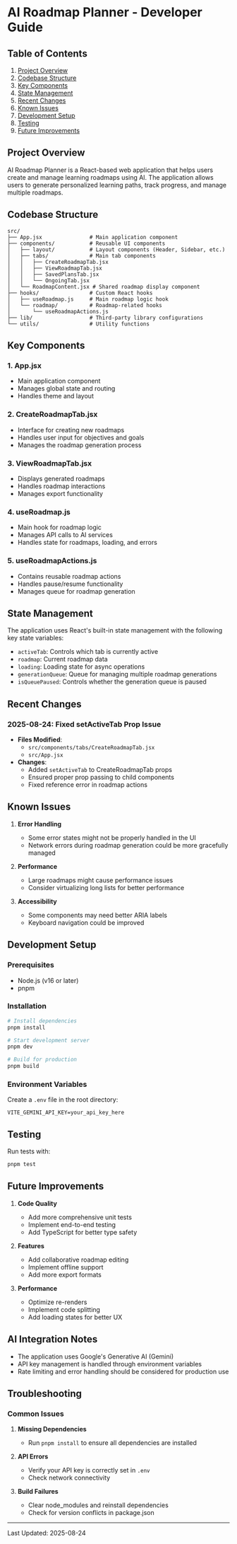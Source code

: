 # AI Roadmap Planner - Developer Guide

## Table of Contents
1. [Project Overview](#project-overview)
2. [Codebase Structure](#codebase-structure)
3. [Key Components](#key-components)
4. [State Management](#state-management)
5. [Recent Changes](#recent-changes)
6. [Known Issues](#known-issues)
7. [Development Setup](#development-setup)
8. [Testing](#testing)
9. [Future Improvements](#future-improvements)

## Project Overview
AI Roadmap Planner is a React-based web application that helps users create and manage learning roadmaps using AI. The application allows users to generate personalized learning paths, track progress, and manage multiple roadmaps.

## Codebase Structure

```
src/
├── App.jsx               # Main application component
├── components/           # Reusable UI components
│   ├── layout/           # Layout components (Header, Sidebar, etc.)
│   ├── tabs/             # Main tab components
│   │   ├── CreateRoadmapTab.jsx
│   │   ├── ViewRoadmapTab.jsx
│   │   ├── SavedPlansTab.jsx
│   │   └── OngoingTab.jsx
│   └── RoadmapContent.jsx # Shared roadmap display component
├── hooks/                # Custom React hooks
│   ├── useRoadmap.js     # Main roadmap logic hook
│   └── roadmap/          # Roadmap-related hooks
│       └── useRoadmapActions.js
├── lib/                  # Third-party library configurations
└── utils/                # Utility functions
```

## Key Components

### 1. App.jsx
- Main application component
- Manages global state and routing
- Handles theme and layout

### 2. CreateRoadmapTab.jsx
- Interface for creating new roadmaps
- Handles user input for objectives and goals
- Manages the roadmap generation process

### 3. ViewRoadmapTab.jsx
- Displays generated roadmaps
- Handles roadmap interactions
- Manages export functionality

### 4. useRoadmap.js
- Main hook for roadmap logic
- Manages API calls to AI services
- Handles state for roadmaps, loading, and errors

### 5. useRoadmapActions.js
- Contains reusable roadmap actions
- Handles pause/resume functionality
- Manages queue for roadmap generation

## State Management

The application uses React's built-in state management with the following key state variables:

- `activeTab`: Controls which tab is currently active
- `roadmap`: Current roadmap data
- `loading`: Loading state for async operations
- `generationQueue`: Queue for managing multiple roadmap generations
- `isQueuePaused`: Controls whether the generation queue is paused

## Recent Changes

### 2025-08-24: Fixed setActiveTab Prop Issue
- **Files Modified**:
  - `src/components/tabs/CreateRoadmapTab.jsx`
  - `src/App.jsx`
- **Changes**:
  - Added `setActiveTab` to CreateRoadmapTab props
  - Ensured proper prop passing to child components
  - Fixed reference error in roadmap actions

## Known Issues

1. **Error Handling**
   - Some error states might not be properly handled in the UI
   - Network errors during roadmap generation could be more gracefully managed

2. **Performance**
   - Large roadmaps might cause performance issues
   - Consider virtualizing long lists for better performance

3. **Accessibility**
   - Some components may need better ARIA labels
   - Keyboard navigation could be improved

## Development Setup

### Prerequisites
- Node.js (v16 or later)
- pnpm

### Installation
```bash
# Install dependencies
pnpm install

# Start development server
pnpm dev

# Build for production
pnpm build
```

### Environment Variables
Create a `.env` file in the root directory:
```
VITE_GEMINI_API_KEY=your_api_key_here
```

## Testing

Run tests with:
```bash
pnpm test
```

## Future Improvements

1. **Code Quality**
   - Add more comprehensive unit tests
   - Implement end-to-end testing
   - Add TypeScript for better type safety

2. **Features**
   - Add collaborative roadmap editing
   - Implement offline support
   - Add more export formats

3. **Performance**
   - Optimize re-renders
   - Implement code splitting
   - Add loading states for better UX

## AI Integration Notes

- The application uses Google's Generative AI (Gemini)
- API key management is handled through environment variables
- Rate limiting and error handling should be considered for production use

## Troubleshooting

### Common Issues
1. **Missing Dependencies**
   - Run `pnpm install` to ensure all dependencies are installed

2. **API Errors**
   - Verify your API key is correctly set in `.env`
   - Check network connectivity

3. **Build Failures**
   - Clear node_modules and reinstall dependencies
   - Check for version conflicts in package.json

---
Last Updated: 2025-08-24
